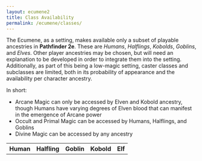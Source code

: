 ```yaml
---
layout: ecumene2
title: Class Availability
permalink: /ecumene/classes/
---
```


The Ecumene, as a setting, makes available only a subset of playable ancestries in **Pathfinder 2e**. These are *Humans*, *Halflings*, *Kobolds*, *Goblins*, and *Elves*. Other player ancestries may be chosen, but will need an explanation to be developed in order to integrate them into the setting. Additionally, as part of this being a low-magic setting, caster classes and subclasses are limited, both in its probability of appearance and the availability per character ancestry.

In short:
- Arcane Magic can only be accessed by Elven and Kobold ancestry, though Humans have varying degrees of Elven blood that can manifest in the emergence of Arcane power
- Occult and Primal Magic can be accessed by Humans, Halflings, and Goblins
- Divine Magic can be accessed by any ancestry

<table>
	<tr>
		<th>Human</th>
		<th>Halfling</th>
		<th>Goblin</th>
		<th>Kobold</th>
		<th>Elf</th>
	</tr>
</table>